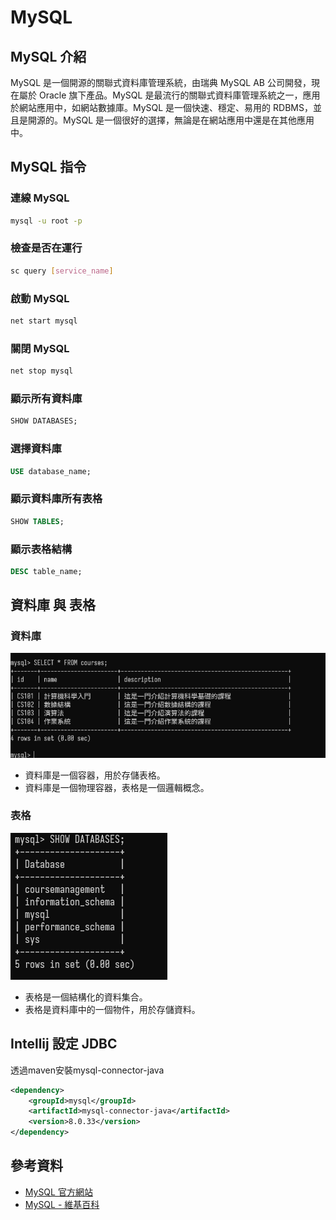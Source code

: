# MySQL

## MySQL 介紹

MySQL 是一個開源的關聯式資料庫管理系統，由瑞典 MySQL AB 公司開發，現在屬於 Oracle 旗下產品。MySQL 是最流行的關聯式資料庫管理系統之一，應用於網站應用中，如網站數據庫。MySQL 是一個快速、穩定、易用的 RDBMS，並且是開源的。MySQL 是一個很好的選擇，無論是在網站應用中還是在其他應用中。

## MySQL 指令

### 連線 MySQL

```bash
mysql -u root -p
```

### 檢查是否在運行

```bash
sc query [service_name]
```

### 啟動 MySQL

```bash
net start mysql
```

### 關閉 MySQL

```bash
net stop mysql
```

### 顯示所有資料庫

```sql
SHOW DATABASES;
```

### 選擇資料庫

```sql
USE database_name;
```

### 顯示資料庫所有表格

```sql
SHOW TABLES;
```

### 顯示表格結構

```sql
DESC table_name;
```

## 資料庫 與 表格

### 資料庫
![資料庫](database.png)
- 資料庫是一個容器，用於存儲表格。
- 資料庫是一個物理容器，表格是一個邏輯概念。

### 表格

![表格](table.png)
- 表格是一個結構化的資料集合。
- 表格是資料庫中的一個物件，用於存儲資料。

## Intellij 設定 JDBC

透過maven安裝mysql-connector-java
```xml
<dependency>
    <groupId>mysql</groupId>
    <artifactId>mysql-connector-java</artifactId>
    <version>8.0.33</version>
</dependency>
```
## 參考資料

- [MySQL 官方網站](https://www.mysql.com/)
- [MySQL - 維基百科](https://zh.wikipedia.org/wiki/MySQL)